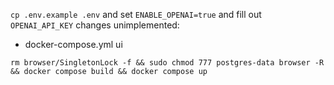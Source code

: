 `cp .env.example .env` and set `ENABLE_OPENAI=true` and fill out `OPENAI_API_KEY`
changes unimplemented:
* docker-compose.yml ui

`rm browser/SingletonLock -f && sudo chmod 777 postgres-data browser -R && docker compose build && docker compose up`
